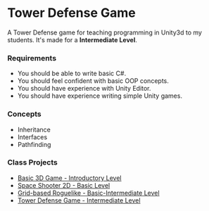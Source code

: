 # Tower Defense Game

A Tower Defense game for teaching programming in Unity3d to my students.
It's made for a **Intermediate Level**. 

### Requirements
* You should be able to write basic C#.
* You should feel confident with basic OOP concepts.
* You should have experience with Unity Editor.
* You should have experience writing simple Unity games.

### Concepts 
* Inheritance
* Interfaces
* Pathfinding

### Class Projects
* [Basic 3D Game - Introductory Level](https://github.com/MarcoElz/Unity-Basic3D)
* [Space Shooter 2D - Basic Level](https://github.com/MarcoElz/Unity_SpaceShooter2D)
* [Grid-based Roguelike - Basic-Intermediate Level](https://github.com/MarcoElz/Unity-GridRoguelike)
* [Tower Defense Game - Intermediate Level](https://github.com/MarcoElz/Unity-TowerDefense)
